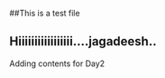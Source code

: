 ##This is a test file

Hiiiiiiiiiiiiiiiii....jagadeesh..
------------ 
Adding contents for Day2




